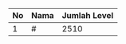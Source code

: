 | No | Nama            | Jumlah Level |
|----|-----------------|--------------|
| 1  | #    |    2510        |
